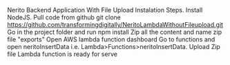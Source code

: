 Nerito Backend Application With File Upload
Instalation Steps.
Install NodeJS.
Pull code from github git clone https://github.com/transformingdigitally/NeritoLambdaWithoutFileupload.git
Go in the project folder and run npm install
Zip all the content and name zip file "exports"
Open AWS lambda function dashboard
Go to functions and open neritoInsertData  i.e. Lambda>Functions>neritoInsertData.
Upload Zip file
Lambda function is ready for serve